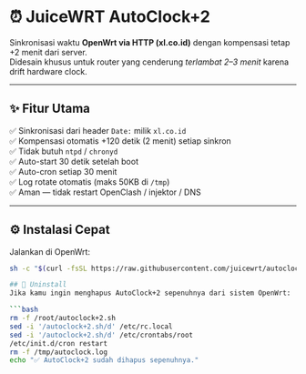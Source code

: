 # ⏰ JuiceWRT AutoClock+2

Sinkronisasi waktu **OpenWrt via HTTP (xl.co.id)** dengan kompensasi tetap +2 menit dari server.  
Didesain khusus untuk router yang cenderung *terlambat 2–3 menit* karena drift hardware clock.

---

## ✨ Fitur Utama
✅ Sinkronisasi dari header `Date:` milik `xl.co.id`  
✅ Kompensasi otomatis +120 detik (2 menit) setiap sinkron  
✅ Tidak butuh `ntpd` / `chronyd`  
✅ Auto-start 30 detik setelah boot  
✅ Auto-cron setiap 30 menit  
✅ Log rotate otomatis (maks 50KB di `/tmp`)  
✅ Aman — tidak restart OpenClash / injektor / DNS  

---

## ⚙️ Instalasi Cepat
Jalankan di OpenWrt:
```bash
sh -c "$(curl -fsSL https://raw.githubusercontent.com/juicewrt/autoclock-plus2/main/install.sh)"

## 🔧 Uninstall
Jika kamu ingin menghapus AutoClock+2 sepenuhnya dari sistem OpenWrt:

```bash
rm -f /root/autoclock+2.sh
sed -i '/autoclock+2.sh/d' /etc/rc.local
sed -i '/autoclock+2.sh/d' /etc/crontabs/root
/etc/init.d/cron restart
rm -f /tmp/autoclock.log
echo "✅ AutoClock+2 sudah dihapus sepenuhnya."
